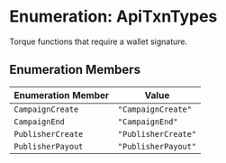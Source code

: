 # Enumeration: ApiTxnTypes

Torque functions that require a wallet signature.

## Enumeration Members

| Enumeration Member | Value               |
| ------------------ | ------------------- |
| `CampaignCreate`   | `"CampaignCreate"`  |
| `CampaignEnd`      | `"CampaignEnd"`     |
| `PublisherCreate`  | `"PublisherCreate"` |
| `PublisherPayout`  | `"PublisherPayout"` |
